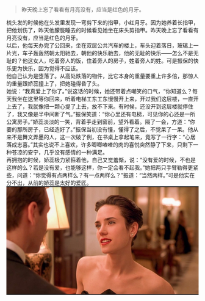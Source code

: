 > 昨天晚上忘了看看有月亮没有，应当是红色的月牙。

梳头发的时候他在头发里发现一弯剪下来的指甲，小红月牙。因为她养着长指甲，把他划伤了，昨天他朦胧睡去的时候看见她坐在床头剪指甲。昨天晚上忘了看看有月亮没有，应当是红色的月牙。  
以后，他每天办完了公回来，坐在双层公共汽车的楼上，车头迎着落日，玻璃上一片光，车子轰轰然朝太阳驰去，朝他的快乐驰去，他的无耻的快乐——怎么不是无耻的？他这女人，吃着旁人的饭，住着旁人的房子，姓着旁人的姓。可是振保的快乐更为快乐，因为觉得不应该。  
他自己认为是堕落了。从高处跌落的物件，比它本身的重量要重上许多倍，那惊人的重量跟娇蕊撞上了，把她碰得昏了头。  
她说：“我真爱上了你了。”说这话的时候，她还带着点嘲笑的口气，“你知道么？每天我坐在这里等你回来，听着电梯工东工东慢慢开上来，开过我们这层楼，一直开上去了，我就像把一颗心提了上去，放不下来。有时候，还没开到这层楼就停住了，我又像是半中间断了气。”振保笑道：“你心里还有电梯，可见你的心还是一所公寓房子。”娇蕊淡淡的一笑，背着手走到窗前，望外看着。隔了一会，方道：“你要的那所房子，已经造好了。”振保当初没有懂，懂得了之后，不觉呆了一呆。他从来不是舞文弄墨的人，这一次破了例，在书桌上拿起笔来，竟写了一行字：“心居落成志喜。”其实也说不上喜欢，许多唧唧喳喳的肉的喜悦突然静了下来，只剩下一种苍凉的安宁，几乎没有感情的一种满足。   
再拥抱的时候，娇蕊极力紧箍着他，自己又觉羞惭，说：“没有爱的时候，不也是这样的么？若是没有爱，也能够这样，你一定会看不起我。”她把两只手臂勒得更紧些，问道：“你觉得有点两样么？有一点两样么？”振道：“当然两样。”可是他实在分不出，从前的娇蕊是太好的爱匠。
![](src/JC.jpg)
